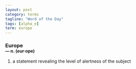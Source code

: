 ```yaml
---
layout: post
category: terms
tagline: "Word of the Day"
tags: [alpha_e]
term: europe
---
```


<h3>Europe<br/> <small>&mdash; n. (eur<span>&middot;</span>ope)</small></h3>
<p><ol>
<li>a statement revealing the level of alertness of the subject</li>
</ol></p>
